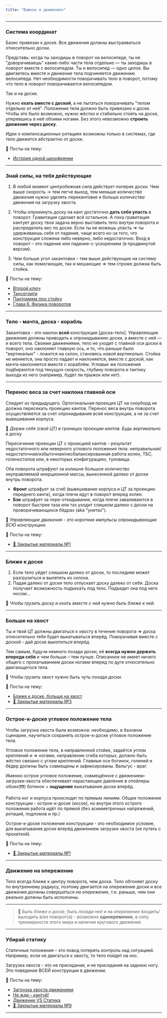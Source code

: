 ```yaml
---
title: "Важное в движениях"
---
```


---

### Система координат
Базис привязан к доске. Все движения должны выстраиваться относительно доски. 

Представь: когда ты заходишь в поворот на велосипеде, ты не "доворачиваешь" какие-либо части тела отдельно — ты заходишь в поворот вместе с велосипедом. Ты и велосипед — одно целое. Вы двигаетесь вместе и движение тела подчиняется движению велосипеда. Нет необходимости поворачивать тело в поворот, потому что тело в поворот поворачивается велосипедом.

Так и на доске. 

Нужно **ехать вместе с доской**, а не пытаться поворачивать "телом отдельно от неё". Положение тела должно быть привязано к доске. Чтобы это было возможно, нужно жёстко и стабильно стоять на доске, уперевшись в неё обоими ногами. Без этого невозможно **строить движения через доску**.

Идеи о компенсационных ротациях возможны только в системах, где тело движется абстрактно от доски.

📎 Посты на тему:
- [История одной шизофрении](https://t.me/SciCarve/102)

---

### Знай силы, на тебя действующие
1. В любой момент центробежная сила действует поперек доски. Чем выше скорость -> тем легче выход, тем меньше _количества движения_ нужно уделять перекантовке и больше _количества движения_ на загрузку хвоста.

2. Чтобы опрокинуть доску на кант достаточно **дать себе упасть** в поворот. Гравитация сделает всё остальное. А пока гравитация кантует доску твоя задача верно выставить тело внутри поворота и распределить вес по доске. Если ты не можешь упасть => ты удерживаешь себя от падения, чаще всего из-за того, что конструкция сложена либо неверно, либо недостаточно. Вход в поворот – это падение или падение-с-ускорением (в продвинутой версии).

3. Чем больше угол закантовки – тем выше действующие на систему силы, как помогающие, так и мешающие => тем строже должна быть стойка.

📎 Посты на тему:
- [Второй ключ](https://t.me/SciCarve/185)
- [Тансегрити](https://t.me/SciCarve/93)
- [Пантомима про стойку](https://t.me/SciCarve/193)
- [Глава 6. Физика поворотов](https://telegra.ph/force-03-23-3)

---

### Тело - мачта, доска - корабль

Закантовка - это наклон **всей** конструкции \[доска-тело\]. Управляющие движения должны приводить к опрокидыванию доски, а вместе с ней — и всего тела. Своими движениями, тело не уходит с главной оси доски в поворот, оно наклоняет главную ось, и то, что раньше было "вертикалью" - ложится на склон, становясь _новой вертикалью_. Стойка не меняется, она просто падает и наклоняется, вместе с доской, как мачта наклоняется вместе с кораблём. Угловые же положения подбираются под текущую скорость, глубину поворота и тактику выхода из него (например, будет ли прыжок или нет).

---

### Перенос веса за счет наклона главной оси

Следует из предыдущего. Ортогональная проекция ЦТ на сноуборд не должна пересекать проекцию кантов. Перенос веса внутрь поворота осуществляется за счет опрокидывания всей конструкции, а не за счет вывешивания корпуса.

📌 _Держи себя (свой ЦТ) в границах проекции кантов. Будь вертикально в доску_

Пересечение проекции ЦТ с проекцией кантов - результат недостаточного или неверного углового положения тела: неправильная/недостаточная/избыточная/несбалансированная работа колен, ТБС, голеностопов или, в некоторых конфигурациях, туловища.

Оба поворота штрафуют за излишне большое количество неуправляемой инерционной массы, вынесенной далеко от доски внутрь поворота.
- **Фронт** штрафует за сгиб (вывешивание корпуса и ЦТ за проекцию переднего канта), когда плечи идут в поворот вперед колен.
- **Бэк** штрафует за пере-откидывание, когда плечи заваливаются в поворот быстрее таза или таз уходит слишком далеко с доски на проворачивающихся бёдрах (aka "унитаз").

📌 _Управляющие движения - это короткие импульсы опрокидывающие ВСЮ конструкцию_

📎 Посты на тему:
- [🔐 Закрытые материалы №1](https://t.me/c/2298723124/79)

---

### Ближе к доске
1. Если тело уйдет слишком далеко от доски, то последняя может разгрузиться и вылететь из склона. 
2. Падая далеко от доски тело отпускает доску далеко от себя. Доска получает возможность подъехать под тело. Подъедет она под него носом...

📌 _Чтобы грузить доску и ехать вместе с ней нужно быть *ближе к ней*._

---

### Больше на хвост
Ты и твой ЦТ должны двигаться к хвосту в течение поворота => доска относительно тебя будет выкатываться вперёд. Поворачивая вместе с доской - дай доске *выкатиться вперёд*. 

Тем самым, будучи немного позади доски, её **всегда нужно держать впереди себя** и чем больше – тем лучше. Описанное не имеет ничего общего с прокатыванием доски ногами вперед по дуге относительно двигающегося тела.

📌 _Чтобы грузить хвост нужно быть *чуть позади доски*._

📎 Посты на тему:
- [Ближе к доске, больше на хвост](https://t.me/SciCarve/170)
- [🔐 Закрытые материалы №3](https://t.me/c/2298723124/81)

---

### Острое-к-доске угловое положение тела
Чтобы загрузка хвоста была возможна: необходимо, в базовом сценарии, научиться сохранять острое-к-доске угловое положение тела.

Угловое положение тела, в направленной стойке, задаётся углом креплений и => ногами, направление сгиба которых, должно быть жёстко связано с углам креплений. Главные оси ботинок, голеней и бёдер должны быть совмещены и зафиксированы. Вальгус - враг.

Именно острое угловое положение, совмещённое с движением-загрузки-хвоста обеспечивает нарастающее давление в спойлеры обоих(❗️❗️❗️) ботинок + **ощущение** выкатывания доски вперёд.

Работа ног и корпуса происходит по прямым линиям. Общее положение конструкции - острое-к-доске (косое), но внутри этого острого положения работа идёт по прямой (без асимметричных напряжений, ротаций, подломов и пр.)

Острое-к-доске положение конструкции - это необходимое условие, для выкатывания доски вперёд движением загрузки хвоста (не путать с прокаткой).

📎 Посты на тему:
- [🔐 Закрытые материалы №1](https://t.me/c/2298723124/79)

---

### Движение на опережение
Тело всегда ближе к центру поворота, чем доска. Тело обгоняет доску по внутреннему радиусу, поэтому двигается на опережение доски и все *движения должны совершаться на опережение*, т.е. раньше, чем они реально должны быть исполнены.

---

> 📌 Быть _ближе к доске_, быть _позади неё_ и на _опережение_ входить/выходить в/из поворот(а) - возможно **одновременно**, в силу трехмерности этого мира и наличия кругового движения.

---

### Убирай статику
Статичные положения – это повод потерять контроль над ситуацией. Например, если не двигаться к хвосту, то тело пойдет на нос.

Загрузка хвоста - это не приседания, и не приседания на заднюю ногу. Это поведение ВСЕЙ конструкции в движении.

📎 Посты на тему:
- [Загрузка хвоста движением](https://t.me/SciCarve/178)
- [Не жди - кантуй!](https://t.me/SciCarve/174)
- [Движение VS Статика](https://t.me/SciCarve/66)
- [🔐 Закрытые материалы №9](https://t.me/c/2298723124/76)

---